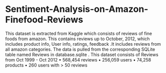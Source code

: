 # Sentiment-Analysis-on-Amazon-Finefood-Reviews


This dataset is extracted from Kaggle which consists of reviews of fine foods from amazon. This contains reviews up to October, 2012, which includes product info, User info, ratings, feedback .It includes reviews from all amazon categories. The data is pulled from the corresponding SQLite table named Reviews in database.sqlite . This dataset consists of
Reviews from Oct 1999 - Oct 2012 • 568,454 reviews • 256,059 users • 74,258 products • 260 users with > 50 reviews
